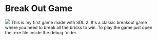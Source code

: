 # Break Out Game

![](https://imgur.com/a/kJYi8Ec)
This is my first game made with SDL 2. It's a classic breakout game where you need to break all the bricks to win.
To play the game just open the .exe file inside the debug folder.
